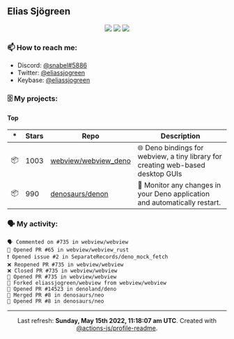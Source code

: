## Elias Sjögreen

<p align="center">
  <img src="https://img.shields.io/badge/🎂-dec. 2003-success" />
  <img src="https://img.shields.io/badge/🌎-Stockholm-informational" />
  <img src="https://img.shields.io/badge/👦-He/Him-informational" />
</p>

### 📫 How to reach me:

- Discord: [@snabel#5886](https://discord.com/users/267978757799673866)
- Twitter: [@eliassjogreen](https://twitter.com/eliassjogreen)
- Keybase: [@eliassjogreen](https://keybase.io/eliassjogreen)

### 🗄 My projects:

#### Top
|*|Stars|Repo|Description|
|---|---|---|---|
| 📦 | 1003 | [webview/webview_deno](https://github.com/webview/webview_deno) | 🌐 Deno bindings for webview, a tiny library for creating web-based desktop GUIs |
| 📦 | 990 | [denosaurs/denon](https://github.com/denosaurs/denon) | 👀 Monitor any changes in your Deno application and automatically restart. |

### 🗣 My activity:

```
🗣 Commented on #735 in webview/webview
💪 Opened PR #65 in webview/webview_rust
❗️ Opened issue #2 in SeparateRecords/deno_mock_fetch
❌ Reopened PR #735 in webview/webview
❌ Closed PR #735 in webview/webview
💪 Opened PR #735 in webview/webview
🍴 Forked eliassjogreen/webview from webview/webview
💪 Opened PR #14523 in denoland/deno
🎉 Merged PR #8 in denosaurs/neo
💪 Opened PR #8 in denosaurs/neo
```

------------
<p align="center">Last refresh: <b>Sunday, May 15th 2022, 11:18:07 am UTC</b>. Created with <a href=https://github.com/marketplace/actions/profile-readme>@actions-js/profile-readme</a>.</p>
